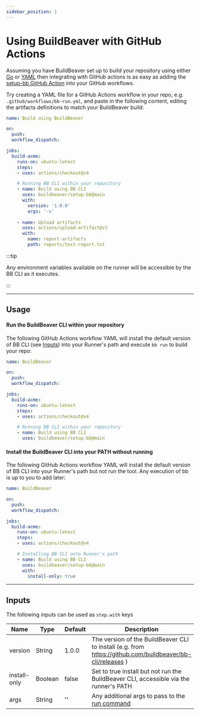 ```yaml
---
sidebar_position: 1
---
```


# Using BuildBeaver with GitHub Actions

Assuming you have BuildBeaver set up to build your repository using either [Go](../getting-started-go/create-a-build-in-go.md) or [YAML](../yaml-guide/yaml.md) then integrating
with GitHub actions is as easy as adding the [setup-bb GitHub Action](https://github.com/buildbeaver/setup-bb) into your GitHub workflows.

Try creating a YAML file for a GitHub Actions workflow in your repo, e.g. ``.github/workflows/bb-run.yml``, and
paste in the following content, editing the artifacts definitions to match your BuildBeaver build:

```yaml
name: Build using BuildBeaver

on:
  push:
  workflow_dispatch:

jobs:
  build-acme:
    runs-on: ubuntu-latest
    steps:
    - uses: actions/checkout@v4

    # Running BB CLI within your repository
    - name: Build using BB CLI
      uses: buildbeaver/setup-bb@main
      with:
        version: '1.0.0'
        args: '-v'
    
    - name: Upload artifacts
      uses: actions/upload-artifact@v3
      with:
        name: report-artifacts
        path: reports/test-report.txt
```

:::tip

Any environment variables available on the runner will be accessible by the BB CLI as it executes.

:::

---

## Usage

#### Run the BuildBeaver CLI within your repository

The following GitHub Actions workflow YAML will install the default version of BB CLI (see [Inputs](#inputs))
into your Runner's path and execute `bb run` to build your repo:

```yaml
name: BuildBeaver

on:
  push:
  workflow_dispatch:

jobs:
  build-acme:
    runs-on: ubuntu-latest
    steps:
    - uses: actions/checkout@v4

    # Running BB CLI within your repository
    - name: Build using BB CLI
      uses: buildbeaver/setup-bb@main
```

#### Install the BuildBeaver CLI into your PATH without running

The following GitHub Actions workflow YAML will install the default version of BB CLI into your Runner's path but
not run the tool. Any execution of bb is up to you to add later:

```yaml
name: BuildBeaver

on:
  push:
  workflow_dispatch:

jobs:
  build-acme:
    runs-on: ubuntu-latest
    steps:
    - uses: actions/checkout@v4

    # Installing BB CLI onto Runner's path
    - name: Build using BB CLI
      uses: buildbeaver/setup-bb@main
      with:
        install-only: true
```

---

## Inputs

The following inputs can be used as `step.with` keys

| Name | Type | Default | Description                                                                                               |
| ----------- | ----------- | ----------- |-----------------------------------------------------------------------------------------------------------|
| version | String | 1.0.0 | The version of the BuildBeaver CLI to install (e.g. from https://github.com/buildbeaver/bb-cli/releases ) |
| install-only | Boolean | false | Set to true install but not run the BuildBeaver CLI, accessible via the runner's PATH                     |
| args | String | '' | Any additional args to pass to the [run command](../cli-reference/command-run.md)                         |